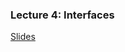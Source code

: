 ### Lecture 4: Interfaces

[Slides](https://docs.google.com/presentation/d/1JHOu0pyH_vQb4ufJxU9RLI3wYZO1cm1d2tz3g3wxHMw/edit#slide=id.g2bdb01b0937_0_46)